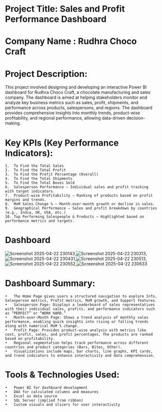 # Project Title: Sales and Profit Performance Dashboard  
# Company Name : Rudhra Choco Craft

# Project Description:

This project involved designing and developing an interactive Power BI dashboard for Rudhra Choco Craft, a chocolate manufacturing and sales company. The dashboard is aimed at helping stakeholders monitor and analyze key business metrics such as sales, profit, shipments, and performance across products, salespersons, and regions. The dashboard provides comprehensive insights into monthly trends, product-wise profitability, and regional performance, allowing data-driven decision-making.


# Key KPIs (Key Performance Indicators):
	1.	To Find the Total Sales 
	2.	To Find the Total Profit
	3.	To Find the Profit Percentage (Overall)
	4.	To Find the Total Shipments
	5.	To Find the Total Boxes Sold 
	6.	Salesperson Performance – Individual sales and profit tracking with target indicators.
	7.	Product-wise Profitability – Ranking of products based on profit margins and trends.
	8.	MoM Sales Change % – Month-over-month growth or decline in sales.
	9.	Geographical Performance – Sales and profit breakdown by countries (e.g., India, UK, USA, etc.)
	10.	Top Performing Salespeople & Products – Highlighted based on performance metrics and targets.


# Dashboard
![Screenshot 2025-04-22 230143](https://github.com/user-attachments/assets/93219445-00d8-4557-b580-ac56a5292928),![Screenshot 2025-04-22 230313](https://github.com/user-attachments/assets/16f95b34-6426-42fe-9e30-c9df1b51928e),![Screenshot 2025-04-22 230431](https://github.com/user-attachments/assets/4ffbb9b2-9cc4-4d9c-b543-a82f561d4970),![Screenshot 2025-04-22 230513](https://github.com/user-attachments/assets/889e0b69-3d3a-4081-b8f0-0259bf24e46a),![Screenshot 2025-04-22 230552](https://github.com/user-attachments/assets/4b5de99a-4a5e-41a7-9b43-e89d97d88b9c),![Screenshot 2025-04-22 230633](https://github.com/user-attachments/assets/1a8612e5-3a72-4ea9-a39b-ab4c5d1f643f)


# Dashboard Summary:
	•	The Home Page gives users a structured navigation to explore Info, Salesperson metrics, Profit metrics, MoM growth, and Support features.
	•	Salesperson Page: Displays a leaderboard of sales representatives with their individual sales, profits, and performance indicators such as “PERFECT” or “WORK HARD.”
	•	Month-over-Month Page: Shows a trend analysis of monthly sales performance, enabling quick insights into rising or falling trends along with numerical MoM % change.
	•	Profit Page: Provides product-wise analysis with metrics like cost, profit, sales, and profit percentages. The products are ranked based on profitability.
	•	Regional segmentation helps track performance across different countries and product categories (Bars, Bites, Other).
	•	Visualizations include maps, bar charts, line graphs, KPI cards, and trend indicators to enhance interactivity and data comprehension.


# Tools & Technologies Used:
	•	Power BI for dashboard development
	•	DAX for calculated columns and measures
	•	Excel as data source
	•	SQL Server (implied from ribbon)
	•	Custom visuals and slicers for user interactivity
